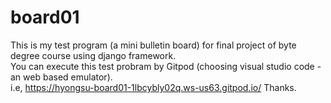 # board01
This is my test program (a mini bulletin board) for final project of byte degree course using django framework.       
You can execute this test probram by Gitpod (choosing visual studio code - an web based emulator).              
i.e, https://hyongsu-board01-1lbcybly02q.ws-us63.gitpod.io/
Thanks.
